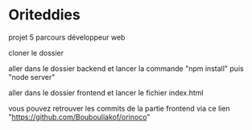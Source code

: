 # Oriteddies
projet 5 parcours développeur web

cloner le dossier

aller dans le dossier backend et lancer la commande "npm install" puis "node server"

aller dans le dossier frontend et lancer le fichier index.html

vous pouvez retrouver les commits de la partie frontend via ce lien "https://github.com/Boubouliakof/orinoco"
